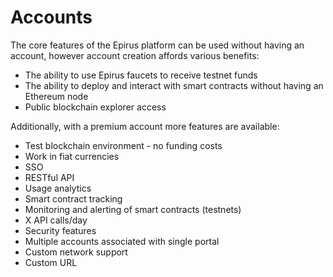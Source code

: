 # Accounts

The core features of the Epirus platform can be used without having an account, however account creation affords various benefits:

- The ability to use Epirus faucets to receive testnet funds
- The ability to deploy and interact with smart contracts without having an Ethereum node
- Public blockchain explorer access

Additionally, with a premium account more features are available:

- Test blockchain environment  - no funding costs
- Work in fiat currencies
- SSO
- RESTful API
- Usage analytics
- Smart contract tracking
- Monitoring and alerting of smart contracts (testnets)
- X API calls/day
- Security features
- Multiple accounts associated with single portal
- Custom network support
- Custom URL